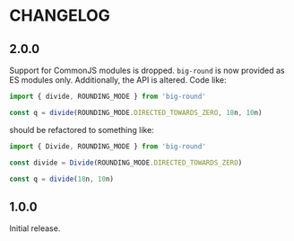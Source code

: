 # CHANGELOG

## 2.0.0

Support for CommonJS modules is dropped. `big-round` is now provided as ES modules only. Additionally, the API is altered. Code like:

```js
import { divide, ROUNDING_MODE } from 'big-round'

const q = divide(ROUNDING_MODE.DIRECTED_TOWARDS_ZERO, 18n, 10n)
```

should be refactored to something like:

```js
import { Divide, ROUNDING_MODE } from 'big-round'

const divide = Divide(ROUNDING_MODE.DIRECTED_TOWARDS_ZERO)

const q = divide(18n, 10n)
```

## 1.0.0

Initial release.

